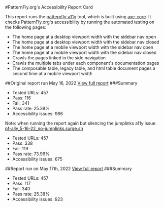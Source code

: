#PatternFly.org's Accessibility Report Card

This report runs the [patternfly-a11y](https://github.com/patternfly/patternfly-a11y) tool, which is built using [axe-core](https://github.com/dequelabs/axe-core).
It checks PatternFly.org's accessibility by running the automated testing on the following pages:
- The home page at a desktop viewport width with the sidebar nav open
- The home page at a desktop viewport width with the sidebar nav closed
- The home page at a mobile viewport width with the sidebar nav open
- The home page at a mobile viewport width with the sidebar nav closed
- Crawls the pages linked in the side navigation
- Crawls the multiple tabs under each component's documentation pages
- The composable table, legacy table, and html table document pages a second time at a mobile viewport width

##Original report run May 16, 2022
[View full report](pf-a11y_5-16-22.surge.sh)
###Summary
- Tested URLs: 457
- Pass: 116
- Fail: 341
- Pass rate: 25.38%
- Accessibility issues: 966

Note: when running the report again but silencing the jumplinks a11y issue:
[pf-ally_5-16-22_no-jumplinks.surge.sh](pf-ally_5-16-22_no-jumplinks.surge.sh)

- Tested URLs: 457 
- Pass: 338 
- Fail: 119 
- Pass rate: 73.96% 
- Accessibility issues: 675

##Report run on May 17th, 2022
[View full report](pf-a11y_5-17-22.surge.sh)
###Summary
- Tested URLs: 457
- Pass: 117
- Fail: 340
- Pass rate: 25.38%
- Accessibility issues: 923
